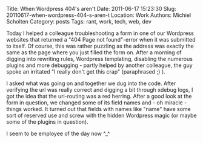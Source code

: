 Title: When Wordpress 404's aren't
Date: 2011-06-17 15:23:30
Slug: 20110617-when-wordpress-404-s-aren-t
Location: Work
Authors: Michiel Scholten
Category: posts
Tags: rant, work, tech, web, dev

<p>Today I helped a colleague troubleshooting a form in one of our Wordpress websites that returned a "404 Page not found"-error when it was submitted to itself. Of course, this was rather puzzling as the address was exactly the same as the page where you just filled the form on. After a morning of digging into rewriting rules, Wordpress templating, disabling the numerous plugins and more debugging - partly helped by another colleague, the guy spoke an irritated "I really don't get this crap" (paraphrased ;) ).</p>

<p>I asked what was going on and together we dug into the code. After verifying the url was really correct and digging a bit through xdebug logs, I got the idea that the uri-routing was a red herring. After a good look at the form in question, we changed some of its field names and - oh miracle - things worked. It turned out that fields with names like "name" have some sort of reserved use and screw with the hidden Wordpress magic (or maybe some of the plugins in question).</p>

<p>I seem to be employee of the day now ^_^</p>
